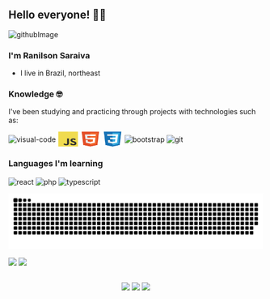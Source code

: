 ## Hello everyone! 👋🏽

![githubImage](https://user-images.githubusercontent.com/86699790/139542334-32d9c143-d7b9-4be0-a1f1-99e217e73391.png)
  
### I'm Ranilson Saraiva

* I live in Brazil, northeast
 
### Knowledge 🤓
 
I've been studying and practicing through projects with technologies such as: 

<img align="center" alt="visual-code" height="30" width="40" src="https://cdn.jsdelivr.net/gh/devicons/devicon/icons/vscode/vscode-original.svg"> <img align="center" alt="Java-script" height="30" width="40" src="https://raw.githubusercontent.com/devicons/devicon/master/icons/javascript/javascript-original.svg"> <img align="center" alt="html" height="30" width="40" src="https://raw.githubusercontent.com/devicons/devicon/master/icons/html5/html5-original.svg"> <img align="center" alt="css" height="30" width="40" src="https://raw.githubusercontent.com/devicons/devicon/master/icons/css3/css3-original.svg"> <img align="center" alt="bootstrap" height="30" width="40"
src="https://cdn.jsdelivr.net/gh/devicons/devicon/icons/bootstrap/bootstrap-plain.svg"> <img align="center" alt="git" height="70" width="70"
src="https://cdn.jsdelivr.net/gh/devicons/devicon/icons/git/git-original-wordmark.svg">

### Languages I'm learning

<img align="center" alt="react" height="60" width="40" src="https://cdn.jsdelivr.net/gh/devicons/devicon/icons/react/react-original-wordmark.svg"> <img align="center" alt="php" height="50" width="50" src="https://cdn.jsdelivr.net/gh/devicons/devicon/icons/php/php-original.svg"> <img align="center" alt="typescript" height="30" width="40" src="https://cdn.jsdelivr.net/gh/devicons/devicon/icons/typescript/typescript-original.svg">
  
![Snake animation](https://github.com/RanilsonJunior/RanilsonJunior/blob/output/github-contribution-grid-snake.svg)

<div>
  <img height="180em" src="https://github-readme-stats.vercel.app/api?username=RanilsonJunior&show_icons=true&theme=default"/>
  <img height="180em" src="https://github-readme-stats.vercel.app/api/top-langs/?username=RanilsonJunior&layout=compact"/>
</div>

##

<div align="center">
<a href="https://www.linkedin.com/in/ranilson-de-andrade-saraiva-junior/" target="_blank"><img src="https://img.shields.io/badge/-LinkedIn-%230077B5?style=for-the-badge&logo=linkedin&logoColor=white" target="_blank"></a> <a href="https://www.instagram.com/Jun1nh0000/" target="_blank"><img src="https://img.shields.io/badge/Instagram-E4405F?style=for-the-badge&logo=instagram&logoColor=white" target="_blank"></a> <a href="mailto:ranilsonjunior2@gmail.com?Subject=T%C3%ADtulo%20da%20mensagem" target="_blank"><img src="https://img.shields.io/badge/Gmail-D14836?style=for-the-badge&logo=gmail&logoColor=white" target="_blank"></a> 
</div



